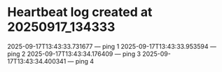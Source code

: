 # Heartbeat log created at 20250917_134333
2025-09-17T13:43:33.731677 — ping 1
2025-09-17T13:43:33.953594 — ping 2
2025-09-17T13:43:34.176409 — ping 3
2025-09-17T13:43:34.400341 — ping 4
